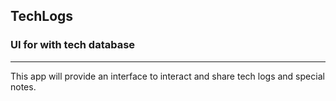 ## TechLogs
### UI for with tech database
---

This app will provide an interface to interact and share tech logs and special notes.

